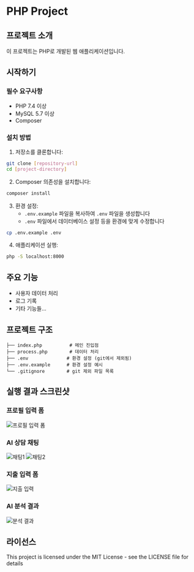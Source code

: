 # PHP Project

## 프로젝트 소개
이 프로젝트는 PHP로 개발된 웹 애플리케이션입니다.

## 시작하기

### 필수 요구사항
- PHP 7.4 이상
- MySQL 5.7 이상
- Composer

### 설치 방법

1. 저장소를 클론합니다:
```bash
git clone [repository-url]
cd [project-directory]
```

2. Composer 의존성을 설치합니다:
```bash
composer install
```

3. 환경 설정:
   - `.env.example` 파일을 복사하여 `.env` 파일을 생성합니다
   - `.env` 파일에서 데이터베이스 설정 등을 환경에 맞게 수정합니다
```bash
cp .env.example .env
```

4. 애플리케이션 실행:
```bash
php -S localhost:8000
```

## 주요 기능
- 사용자 데이터 처리
- 로그 기록
- 기타 기능들...

## 프로젝트 구조
```
├── index.php          # 메인 진입점
├── process.php        # 데이터 처리
├── .env              # 환경 설정 (git에서 제외됨)
├── .env.example      # 환경 설정 예시
└── .gitignore        # git 제외 파일 목록
```

## 실행 결과 스크린샷

### 프로필 입력 폼
![프로필 입력 폼](result1.png)

### AI 상담 채팅
![채팅1](result2.png)
![채팅2](result3.png)

### 지출 입력 폼
![지출 입력](result4.png)

### AI 분석 결과
![분석 결과](result5.png)

## 라이선스
This project is licensed under the MIT License - see the LICENSE file for details
